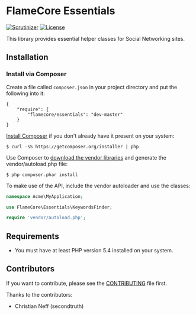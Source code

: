 FlameCore Essentials
====================

[![Scrutinizer](http://img.shields.io/scrutinizer/g/FlameCore/Essentials.svg)](https://scrutinizer-ci.com/g/FlameCore/Essentials)
[![License](http://img.shields.io/packagist/l/flamecore/essentials.svg)](http://www.flamecore.org/projects/essentials)

This library provides essential helper classes for Social Networking sites.


Installation
------------

### Install via Composer

Create a file called `composer.json` in your project directory and put the following into it:

```
{
    "require": {
        "flamecore/essentials": "dev-master"
    }
}
```

[Install Composer](https://getcomposer.org/doc/00-intro.md#installation-nix) if you don't already have it present on your system:

    $ curl -sS https://getcomposer.org/installer | php

Use Composer to [download the vendor libraries](https://getcomposer.org/doc/00-intro.md#using-composer) and generate the vendor/autoload.php file:

    $ php composer.phar install

To make use of the API, include the vendor autoloader and use the classes:

```php
namespace Acme\MyApplication;

use FlameCore\Essentials\KeywordsFinder;

require 'vendor/autoload.php';
```


Requirements
------------

* You must have at least PHP version 5.4 installed on your system.


Contributors
------------

If you want to contribute, please see the [CONTRIBUTING](CONTRIBUTING.md) file first.

Thanks to the contributors:

* Christian Neff (secondtruth)
